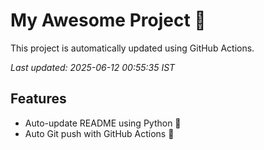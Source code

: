 # My Awesome Project 🚀

This project is automatically updated using GitHub Actions.

_Last updated: 2025-06-12 00:55:35 IST_

## Features
- Auto-update README using Python 🐍
- Auto Git push with GitHub Actions 🤖
